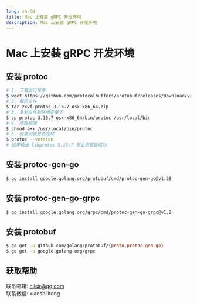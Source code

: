 ```yaml
---
lang: zh-CN
title: Mac 上安装 gRPC 开发环境
description: Mac 上安装 gRPC 开发环境
---
```


# Mac 上安装 gRPC 开发环境

## 安装 protoc
```bash
# 1. 下载运行程序
$ wget https://github.com/protocolbuffers/protobuf/releases/download/v3.15.7/protoc-3.15.7-osx-x86_64.zip
# 2. 解压文件
$ tar zxvf protoc-3.15.7-osx-x86_64.zip
# 3. 复制文件到环境变量下
$ cp protoc-3.15.7-osx-x86_64/bin/protoc /usr/local/bin
# 4. 修改权限
$ chmod a+x /usr/local/bin/protoc
# 5. 检查安装是否完成
$ protoc --version
# 如果输出 libprotoc 3.15.7 那么则安装成功
```
## 安装 protoc-gen-go
```bash
$ go install google.golang.org/protobuf/cmd/protoc-gen-go@v1.28
```

## 安装 protoc-gen-go-grpc
```bash
$ go install google.golang.org/grpc/cmd/protoc-gen-go-grpc@v1.2
```

## 安装 protobuf
```bash
$ go get -u github.com/golang/protobuf/{proto,protoc-gen-go}
$ go get -u google.golang.org/grpc
```

## 获取帮助

联系邮箱: nilsir@qq.com<br>
联系微信: xiaoshilitong
